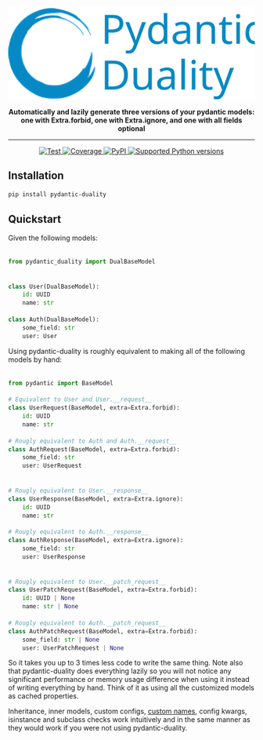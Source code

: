 
<p align="center">
  <a href="https://ovsyanka83.github.io/pydantic-duality/"><img src="https://raw.githubusercontent.com/Ovsyanka83/pydantic-duality/main/docs/_media/logo_with_text.svg" alt="Pydantic Duality"></a>
</p>
<p align="center">
  <b>Automatically and lazily generate three versions of your pydantic models: one with Extra.forbid, one with Extra.ignore, and one with all fields optional</b>
</p>

---

<p align="center">
<a href="https://github.com/ovsyanka83/pydantic-duality/actions?query=workflow%3ATests+event%3Apush+branch%3Amain" target="_blank">
    <img src="https://github.com/Ovsyanka83/pydantic-duality/actions/workflows/test.yaml/badge.svg?branch=main&event=push" alt="Test">
</a>
<a href="https://codecov.io/gh/ovsyanka83/pydantic-duality" target="_blank">
    <img src="https://img.shields.io/codecov/c/github/ovsyanka83/pydantic-duality?color=%2334D058" alt="Coverage">
</a>
<a href="https://pypi.org/project/pydantic-duality/" target="_blank">
    <img alt="PyPI" src="https://img.shields.io/pypi/v/pydantic-duality?color=%2334D058&label=pypi%20package" alt="Package version">
</a>
<a href="https://pypi.org/project/pydantic-duality/" target="_blank">
    <img src="https://img.shields.io/pypi/pyversions/pydantic-duality?color=%2334D058" alt="Supported Python versions">
</a>
</p>

## Installation

```bash
pip install pydantic-duality
```

## Quickstart

Given the following models:

```python

from pydantic_duality import DualBaseModel


class User(DualBaseModel):
    id: UUID
    name: str

class Auth(DualBaseModel):
    some_field: str
    user: User
```

Using pydantic-duality is roughly equivalent to making all of the following models by hand:

```python

from pydantic import BaseModel

# Equivalent to User and User.__request__
class UserRequest(BaseModel, extra=Extra.forbid):
    id: UUID
    name: str

# Rougly equivalent to Auth and Auth.__request__
class AuthRequest(BaseModel, extra=Extra.forbid):
    some_field: str
    user: UserRequest


# Rougly equivalent to User.__response__
class UserResponse(BaseModel, extra=Extra.ignore):
    id: UUID
    name: str

# Rougly equivalent to Auth.__response__
class AuthResponse(BaseModel, extra=Extra.ignore):
    some_field: str
    user: UserResponse


# Rougly equivalent to User.__patch_request__
class UserPatchRequest(BaseModel, extra=Extra.forbid):
    id: UUID | None
    name: str | None

# Rougly equivalent to Auth.__patch_request__
class AuthPatchRequest(BaseModel, extra=Extra.forbid):
    some_field: str | None
    user: UserPatchRequest | None

```

So it takes you up to 3 times less code to write the same thing. Note also that pydantic-duality does everything lazily so you will not notice any significant performance or memory usage difference when using it instead of writing everything by hand. Think of it as using all the customized models as cached properties.

Inheritance, inner models, custom configs, [custom names](#customizing-schema-names), config kwargs, isinstance and subclass checks work intuitively and in the same manner as they would work if you were not using pydantic-duality.
